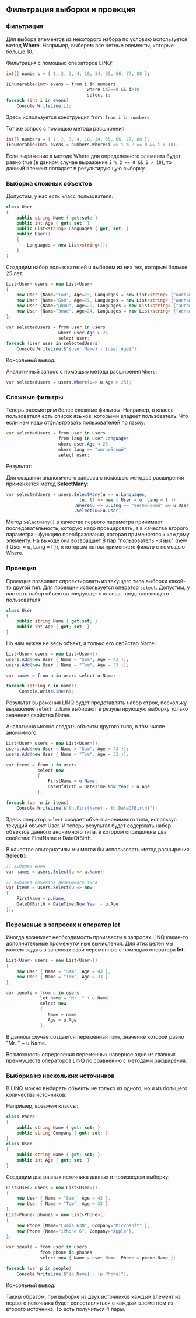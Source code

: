 ## Фильтрация выборки и проекция

### Фильтрация

Для выбора элементов из некоторого набора по условию используется метод **Where**. Например, выберем все четные элементы, 
которые больше 10.

Фильтрация с помощью операторов LINQ:

```cs
int[] numbers = { 1, 2, 3, 4, 10, 34, 55, 66, 77, 88 };

IEnumerable<int> evens = from i in numbers
                               where i%2==0 && i>10
                               select i;
foreach (int i in evens)
    Console.WriteLine(i);
```

Здесь используется конструкция from: `from i in numbers`

Тот же запрос с помощью метода расширения:

```cs
int[] numbers = { 1, 2, 3, 4, 10, 34, 55, 66, 77, 88 };
IEnumerable<int> evens = numbers.Where(i => i % 2 == 0 && i > 10);
```

Если выражение в методе Where для определенного элемента будет равно true (в данном случае выражение `i % 2 == 0 && i > 10`), то данный элемент попадает в результирующую выборку.

### Выборка сложных объектов

Допустим, у нас есть класс пользователя:

```cs
class User
{
    public string Name { get;set; }
    public int Age { get; set; }
    public List<string> Languages { get; set; }
    public User()
    {
        Languages = new List<string>();
    }
}
```

Создадим набор пользователей и выберем из них тех, которым больше 25 лет:

```cs
List<User> users = new List<User>
{
    new User {Name="Том", Age=23, Languages = new List<string> {"английский", "немецкий" }},
    new User {Name="Боб", Age=27, Languages = new List<string> {"английский", "французский" }},
    new User {Name="Джон", Age=29, Languages = new List<string> {"английский", "испанский" }},
    new User {Name="Элис", Age=24, Languages = new List<string> {"испанский", "немецкий" }}
};

var selectedUsers = from user in users
                    where user.Age > 25
                    select user;
foreach (User user in selectedUsers)
    Console.WriteLine($"{user.Name} - {user.Age}");
```

Консольный вывод:

Аналогичный запрос с помощью метода расширения `Where`:

```cs
var selectedUsers = users.Where(u=> u.Age > 25);
```

### Сложные фильтры

Теперь рассмотрим более сложные фильтры. Например, в классе пользователя есть список языков, которыми владеет пользователь. Что если нам надо отфильтровать пользователей 
по языку:

```cs
var selectedUsers = from user in users
                    from lang in user.Languages
                    where user.Age < 28
                    where lang == "английский"
                    select user;
```

Результат:

Для создания аналогичного запроса с помощью методов расширения применяется метод **SelectMany**:

```cs
var selectedUsers = users.SelectMany(u => u.Languages,
                            (u, l) => new { User = u, Lang = l })
                          .Where(u => u.Lang == "английский" && u.User.Age < 28)
                          .Select(u=>u.User);
```

Метод `SelectMany()` в качестве первого параметра принимает последовательность, которую надо проецировать, а в качестве второго 
параметра - функцию преобразования, которая применяется к каждому элементу. На выходе она возвращает 8 пар "пользователь - язык" (new { User = u, Lang = l }), 
к которым потом применяетс фильтр с помощью Where.

### Проекция

Проекция позволяет спроектировать из текущего типа выборки какой-то другой тип. Для проекции используется оператор `select`. 
Допустим, у нас есть набор объектов следующего класса, представляющего пользователя:

```cs
class User
{
    public string Name { get;set; }
    public int Age { get; set; }
}
```

Но нам нужен не весь объект, а только его свойство Name:

```cs
List<User> users = new List<User>();
users.Add(new User { Name = "Sam", Age = 43 });
users.Add(new User { Name = "Tom", Age = 33 });

var names = from u in users select u.Name;

foreach (string n in names)
     Console.WriteLine(n);
```

Результат выражения LINQ будет представлять набор строк, поскольку выражение `select u.Name` выбирают в результирующую выборку только значения свойства Name.

Аналогично можно создать объекты другого типа, в том числе анонимного:

```cs
List<User> users = new List<User>();
users.Add(new User { Name = "Sam", Age = 43 });
users.Add(new User { Name = "Tom", Age = 33 });

var items = from u in users 
            select new 
            { 
                FirstName = u.Name, 
                DateOfBirth = DateTime.Now.Year - u.Age 
            };

foreach (var n in items)
    Console.WriteLine($"{n.FirstName} - {n.DateOfBirth}");
```

Здесь оператор `select` создает объект анонимного типа, используя текущий объект User. И теперь результат будет содержать набор объектов 
данного анонимного типа, в котором определены два свойства: FirstName и DateOfBirth.

В качестве альтернативы мы могли бы использовать метод расширения **Select()**:

```cs
// выборка имен
var names = users.Select(u => u.Name);

// выборка объектов анонимного типа
var items = users.Select(u => new 
{ 
    FirstName = u.Name, 
    DateOfBirth = DateTime.Now.Year - u.Age 
});
```

### Переменые в запросах и оператор let

Иногда возникает необходимость произвести в запросах LINQ какие-то дополнительные промежуточные вычисления. Для этих целей мы можем задать 
в запросах свои переменные с помощью оператора **let**:

```cs
List<User> users = new List<User>()
{
    new User { Name = "Sam", Age = 43 },
    new User { Name = "Tom", Age = 33 }
};

var people = from u in users
             let name = "Mr. " + u.Name
             select new
             {
                Name = name,
                Age = u.Age
             };
```

В данном случае создается переменная `name`, значение которой равно "Mr. " + u.Name.

Возможность определения переменных наверное одно из главных преимуществ операторов LINQ по сравнению с методами расширения.

### Выборка из нескольких источников

В LINQ можно выбирать объекты не только из одного, но и из большего количества источников:

Например, возьмем классы:

```cs
class Phone
{
    public string Name { get; set; }
    public string Company { get; set; }
}
class User
{
    public string Name { get; set; }
    public int Age { get; set; }
}
```

Создадим два разных источника данных и произведем выборку:

```cs
List<User> users = new List<User>()
{
    new User { Name = "Sam", Age = 43 },
    new User { Name = "Tom", Age = 33 }
};
List<Phone> phones = new List<Phone>()
{
    new Phone {Name="Lumia 630", Company="Microsoft" },
    new Phone {Name="iPhone 6", Company="Apple"},
};

var people = from user in users
             from phone in phones
             select new { Name = user.Name, Phone = phone.Name };

foreach (var p in people)
    Console.WriteLine($"{p.Name} - {p.Phone}");
```

Консольный вывод:

Таким образом, при выборке из двух источников каждый элемент из первого источника будет сопоставляться с каждым элементом из второго источника. 
То есть получиться 4 пары.

